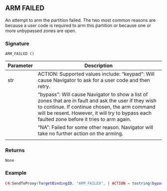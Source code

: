 ## ARM FAILED

An attempt to arm the partition failed.  The two most common reasons are because a user code is required to arm this partition or because one or more unbypassed zones are open.


### Signature

`ARM_FAILED ()`


| Parameter | Description |
| --- | --- |
| str | ACTION: Supported values include: “keypad”: Will cause Navigator to ask for a user code and then retry.  
| | “bypass”: Will cause Navigator to show a list of zones that are in fault and ask the user if they wish to continue. If continue chosen, the arm command will be resent.  However, it will try to bypass each faulted zone before it tries to arm again. |
| | “NA”: Failed for some other reason.  Navigator will take no further action on the arming. |
| | | str | NTERFACE\_ID: Commands receiveD from Director will have an interface\_id string sent as one of the parameters.  This is a unique string that identifies where the command originated. When a response such as a failure is sent, it should only display on the UI that originated the command.  To support this, the INTERFACE\_ID string is sent back with the notification. Only the original UI will show the results of this notification. |



### Returns

`None`


### Example

```lua
C4:SendToProxy(TargetBindingID, "ARM_FAILED", { ACTION = tostring(bypass) }, "NOTIFY")
```
